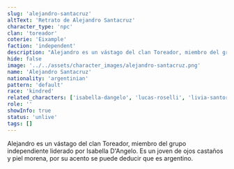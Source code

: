 ```yaml
---
slug: 'alejandro-santacruz'
altText: 'Retrato de Alejandro Santacruz'
character_type: 'npc'
clan: 'toreador'
coterie: 'Eixample'
faction: 'independent'
description: "Alejandro es un vástago del clan Toreador, miembro del grupo independiente liderado por Isabella D'Angelo. Es un joven de ojos castaños y piel morena, por su acento se puede deducir que es argentino."
hide: false
image: '../../assets/character_images/alejandro-santacruz.png'
name: 'Alejandro Santacruz'
nationality: 'argentinian'
pattern: 'default'
race: 'kindred'
related_characters: ['isabella-dangelo', 'lucas-roselli', 'livia-santoro', 'marco-requena']
role: ''
showInfo: true
status: 'unlive'
tags: []
---
```


Alejandro es un vástago del clan Toreador, miembro del grupo independiente liderado por Isabella D'Angelo. Es un joven de ojos castaños y piel morena, por su acento se puede deducir que es argentino.
